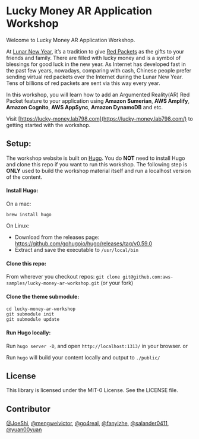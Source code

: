 # Lucky Money AR Application Workshop

Welcome to Lucky Money AR Application Workshop. 

At [Lunar New Year](https://en.wikipedia.org/wiki/Chinese_New_Year), it’s a tradition to give [Red Packets](https://en.wikipedia.org/wiki/Red_envelope) as the gifts to your friends and family. There are filled with lucky money and is a symbol of blessings for good luck in the new year. As Internet has developed fast in the past few years, nowadays, comparing with cash, Chinese people prefer sending virtual red packets over the Internet during the Lunar New Year. Tens of billions of red packets are sent via this way every year.

In this workshop, you will learn how to add an Argumented Reality(AR) Red Packet feature to your application using **Amazon Sumerian**, **AWS Amplify**, **Amazon Cognito**, **AWS AppSync**, **Amazon DynamoDB** and etc.

Visit [https://lucky-money.lab798.com](https://lucky-money.lab798.com/) to getting started with the workshop.

## Setup:

The workshop website is built on [Hugo](https://gohugo.io/). You do **NOT** need to 
install Hugo and clone this repo if you want to run this workshop. The following step 
is **ONLY** used to build the workshop material itself and run a localhost version of the content. 

#### Install Hugo:
On a mac:

`brew install hugo`

On Linux:
  - Download from the releases page: https://github.com/gohugoio/hugo/releases/tag/v0.59.0
  - Extract and save the executable to `/usr/local/bin`

#### Clone this repo:
From wherever you checkout repos:
`git clone git@github.com:aws-samples/lucky-money-ar-workshop.git` (or your fork)

#### Clone the theme submodule:

```shell script
cd lucky-money-ar-workshop
git submodule init
git submodule update
```

#### Run Hugo locally:
Run `hugo server -D`, and open `http://localhost:1313/` in your browser.
or

Run `hugo` will build your content locally and output to `./public/`

## License

This library is licensed under the MIT-0 License. See the LICENSE file.

## Contributor

[@JoeShi](https://github.com/joeshi/),
[@mengweivictor](https://github.com/mengweivictor),
[@go4real](https://github.com/go4real/),
[@fanyizhe](https://github.com/fanyizhe/), 
[@salander0411](https://github.com/salander0411/), 
[@yuan00yuan](https://github.com/yuan00yuan/)

